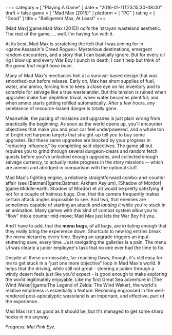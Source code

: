 +++
category = [ "Playing A Game" ]
date = "2016-01-11T23:15:30-08:00"
draft = false
game = [ "Mad Max (2015)" ]
platform = [ "PC" ]
rating = [ "Good" ]
title = "Belligerent Max, At Least"
+++

[Mad Max](game:Mad Max (2015)) <i>nails</i> the 'strayan wasteland aesthetic.  The rest of the game, ... well.  I'm having fun with it.

At its best, Mad Max is scratching the itch that I was aiming for in <game:Assassin's Creed Rogue>: Mysterious destinations, emergent random encounters, and a story that I can basically ignore.  But for every oil rig I blow up and every War Boy I punch to death, I can't help but think of <i>the game that might have been</i>.

Many of Mad Max's mechanics hint at a survival-based design that was smoothed-out before release.  Early on, Max has short supplies of fuel, water, and ammo, forcing him to keep a close eye on his inventory and to scramble for salvage like a true wastelander.  But this tension is ruined when upgrades make fuel depletion trivial; when water becomes plentiful; and when ammo starts getting refilled automatically.  After a few hours, any semblance of resource-based danger is totally gone.

Meanwhile, the pacing of missions and upgrades is just plain wrong from practically the beginning.  As soon as the world opens up, you'll encounter objectives that make you and your car feel underpowered, and a whole ton of bright red harpoon targets that straight-up tell you to buy some upgrades.  But these same upgrades are blocked by your progress in "reducing influence," by completing said objectives.  The game all but requires you to grind through several dungeon-clears and random fetch quests before you've unlocked enough upgrades, and collected enough salvage currency, to actually make progress in the story missions -- which are anemic and abridged in comparison with the optional stuff.

Mad Max's fighting engine, a relatively straightforward combo-and-counter affair (see [Batman](game:Batman: Arkham Asylum), [Shadow of Mordor](game:Middle-earth: Shadow of Mordor) et al) would be pretty satisfying if not for a couple of heinous bugs.  One, that the camera frequently makes certain attack angles impossible to see.  And two, that enemies are sometimes capable of starting an attack <i>and landing it</i> while you're stuck in an animation.  Many games with this kind of combat system allow you to "flow" into a counter mid-move; Mad Max just lets the War Boy hit you.

And I have to add, that the <b>menu bugs</b>, of all bugs, are irritating enough that they really bring the experience down.  Shortcuts to new log entries break the menu hierarchy every time.  Buying an upgrade triggers an input-stuttering save, every time.  Just navigating the galleries is a pain.  The menu UI was clearly a junior employee's task that no one ever had the time to fix.

Despite all these un-missable, far-reaching flaws, though, it's still easy for me to get stuck in a "just one more objective" loop in Mad Max's world.  It helps that the driving, while still not great - steering a junker through a windy desert feels just like you'd expect - is good enough to make exploring the world legitimately enjoyable.  Like my first Great Sea adventure in [The Wind Waker](game:The Legend of Zelda: The Wind Waker), the world's relative emptiness is essentially a feature.  Becoming engrossed in the well-rendered post-apocalyptic wasteland is an important, and effective, part of the experience.

Mad Max isn't as good as it should be, but it's managed to get some sharp hooks in me anyway.

<i>Progress: Met Pink Eye.</i>
